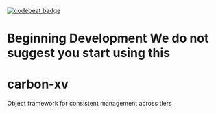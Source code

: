 [![codebeat badge](https://codebeat.co/badges/3305ad2f-9d11-4857-8bff-59b70fdf95dc)](https://codebeat.co/projects/github-com-danielc2013-carbon-xv-master)

# **Beginning Development** We do not suggest you start using this
# carbon-xv
Object framework for consistent management across tiers
